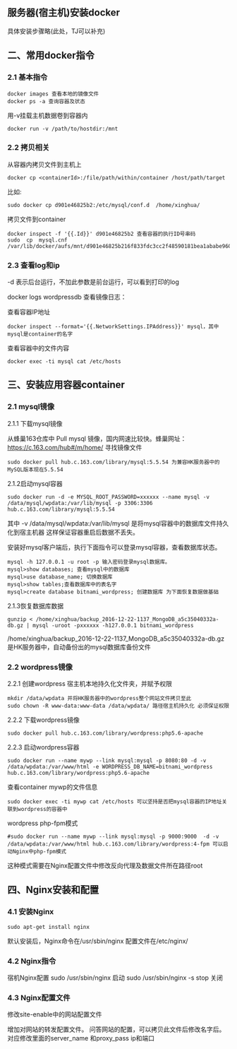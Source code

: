 
## 服务器(宿主机)安装docker
具体安装步骤略(此处，TJ可以补充)

## 二、常用docker指令

### 2.1 基本指令

    docker images 查看本地的镜像文件
    docker ps -a 查询容器及状态

用-v挂载主机数据卷到容器内
  
    docker run -v /path/to/hostdir:/mnt 

### 2.2 拷贝相关

从容器内拷贝文件到主机上

    docker cp <containerId>:/file/path/within/container /host/path/target
    
比如: 
    
    sudo docker cp d901e46825b2:/etc/mysql/conf.d  /home/xinghua/

拷贝文件到container

    docker inspect -f '{{.Id}}' d901e46825b2 查看容器的执行ID号串码
    sudo  cp  mysql.cnf /var/lib/docker/aufs/mnt/d901e46825b216f833fdc3cc2f48590181bea1ababe960669b71ac7580207dff/etc/mysql/conf.d/mysql.cnf

### 2.3 查看log和ip

-d 表示后台运行，不加此参数是前台运行，可以看到打印的log
  
  docker logs wordpressdb 查看镜像日志：

查看容器IP地址

    docker inspect --format='{{.NetworkSettings.IPAddress}}' mysql，其中mysql是container的名字

查看容器中的文件内容

    docker exec -ti mysql cat /etc/hosts
    
## 三、安装应用容器container

### 2.1 mysql镜像
2.1.1 下载mysql镜像

从蜂巢163仓库中 Pull mysql 镜像，国内网速比较快。蜂巢网址：https://c.163.com/hub#/m/home/ 寻找镜像文件

    sudo docker pull hub.c.163.com/library/mysql:5.5.54 为兼容HK服务器中的MySQL版本现在5.5.54

2.1.2启动mysql容器

    sudo docker run -d -e MYSQL_ROOT_PASSWORD=xxxxxx --name mysql -v /data/mysql/wpdata:/var/lib/mysql -p 3306:3306 hub.c.163.com/library/mysql:5.5.54
    
其中 -v /data/mysql/wpdata:/var/lib/mysql 是将mysql容器中的数据库文件持久化到宿主机器 这样保证容器重启后数据不丢失。

安装好mysql客户端后，执行下面指令可以登录mysql容器，查看数据库状态。

    mysql -h 127.0.0.1 -u root -p 输入密码登录mysql数据库。
    mysql>show databases; 查看mysql中的数据库 
    mysql>use database_name; 切换数据库
    mysql>show tables;查看数据库中的表名字
    mysql>create database bitnami_wordpress; 创建数据库 为下面恢复数据做基础
    
2.1.3恢复数据库数据

	gunzip < /home/xinghua/backup_2016-12-22-1137_MongoDB_a5c35040332a-db.gz | mysql -uroot -pxxxxxx -h127.0.0.1 bitnami_wordpress
/home/xinghua/backup_2016-12-22-1137_MongoDB_a5c35040332a-db.gz 是HK服务器中，自动备份出的mysql数据库备份文件

### 2.2 wordpress镜像

2.2.1 创建wordpress 宿主机本地持久化文件夹，并赋予权限

    mkdir /data/wpdata 并将HK服务器中的wordpress整个网站文件拷贝至此
    sudo chown -R www-data:www-data /data/wpdata/ 路径宿主机持久化 必须保证权限 

2.2.2 下载wordpress镜像

    sudo docker pull hub.c.163.com/library/wordpress:php5.6-apache
    
2.2.3 启动wordpress容器

    sudo docker run --name mywp --link mysql:mysql -p 8080:80 -d -v /data/wpdata:/var/www/html -e WORDPRESS_DB_NAME=bitnami_wordpress hub.c.163.com/library/wordpress:php5.6-apache

查看container mywp的文件信息

    sudo docker exec -ti mywp cat /etc/hosts 可以坚持是否把mysql容器的IP地址关联到wordpress的容器中

wordpress php-fpm模式

    #sudo docker run --name mywp --link mysql:mysql -p 9000:9000  -d -v /data/wpdata:/var/www/html hub.c.163.com/library/wordpress:4-fpm 可以启动Nginx中php-fpm模式 

这种模式需要在Nginx配置文件中修改反向代理及数据文件所在路径root 

## 四、Nginx安装和配置
### 4.1 安装Nginx
	
	sudo apt-get install nginx 
	
默认安装后，Nginx命令在/usr/sbin/nginx
配置文件在/etc/nginx/

### 4.2 Nginx指令
宿机Nginx配置
	sudo /usr/sbin/nginx 启动
	sudo /usr/sbin/nginx -s stop 关闭

### 4.3 Nginx配置文件
 
修改site-enable中的网站配置文件
 
增加对网站的转发配置文件。
问答网站的配置，可以拷贝此文件后修改名字后。对应修改里面的server_name 和proxy_pass ip和端口
